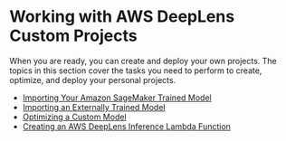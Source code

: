 # Working with AWS DeepLens Custom Projects<a name="deeplens-custom-projects"></a>

When you are ready, you can create and deploy your own projects\. The topics in this section cover the tasks you need to perform to create, optimize, and deploy your personal projects\.


+ [Importing Your Amazon SageMaker Trained Model](deeplens-import-from-sagemaker.md)
+ [Importing an Externally Trained Model](deeplens-import-external-trained.md)
+ [Optimizing a Custom Model](deeplens-optimize-model.md)
+ [Creating an AWS DeepLens Inference Lambda Function](deeplens-inference-lambda-create.md)